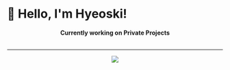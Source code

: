 <h1>👋 Hello, I'm Hyeoski!</h1>

<p align="center">
<strong>Currently working on Private Projects</strong> <br/>
<br/>
</p>

---

<p align="center">
<img src="https://lanyard.cnrad.dev/api/774299626697523200?hideDiscrim=true"/>
</p>
